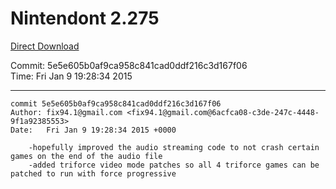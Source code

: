 # Nintendont 2.275
[Direct Download](./Nintendont.zip)

Commit: 5e5e605b0af9ca958c841cad0ddf216c3d167f06  
Time: Fri Jan 9 19:28:34 2015   

-----

```
commit 5e5e605b0af9ca958c841cad0ddf216c3d167f06
Author: fix94.1@gmail.com <fix94.1@gmail.com@6acfca08-c3de-247c-4448-9f1a92385553>
Date:   Fri Jan 9 19:28:34 2015 +0000

    -hopefully improved the audio streaming code to not crash certain games on the end of the audio file
    -added triforce video mode patches so all 4 triforce games can be patched to run with force progressive
```
